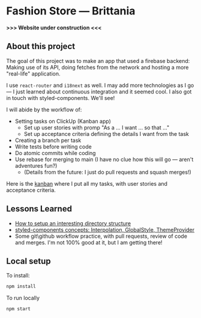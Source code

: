 # Fashion Store — Brittania

**>>> Website under construction <<<**

## About this project

The goal of this project was to make an app that used a firebase backend: Making use of its API, doing fetches from the network and hosting a more "real-life" application.

I use `react-router` and `i18next` as well. I may add more technologies as I go — I just learned about continuous integration and it seemed cool. I also got in touch with styled-components. We'll see!

I will abide by the workflow of:

- Setting tasks on ClickUp (Kanban app)
  - Set up user stories with promp "As a ... I want ... so that ..."
  - Set up acceptance criteria defining the details I want from the task
- Creating a branch per task
- Write tests before writing code
- Do atomic commits while coding
- Use rebase for merging to main (I have no clue how this will go — aren't adventures fun?)
  - (Details from the future: I just do pull requests and squash merges!)

Here is the [kanban](https://sharing.clickup.com/31171183/b/h/7-31171183-2/ae2c4f2a10958cd) where I put all my tasks, with user stories and acceptance criteria.

## Lessons Learned

- [How to setup an interesting directory structure](https://dev.to/alptk/folder-structure-of-a-react-project-2k6c)
- [styled-components concepts: Interpolation, GlobalStyle, ThemeProvider](#)
- Some git\github workflow practice, with pull requests, review of code and merges. I'm not 100% good at it, but I am getting there!

## Local setup

To install:

```bash
npm install
```

To run locally

```bash
npm start
```
